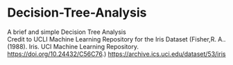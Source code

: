 # Decision-Tree-Analysis
A brief and simple Decision Tree Analysis<br>
Credit to UCLI Machine Learning Repository for the Iris Dataset (Fisher,R. A.. (1988). Iris. UCI Machine Learning Repository. https://doi.org/10.24432/C56C76.)
https://archive.ics.uci.edu/dataset/53/iris
